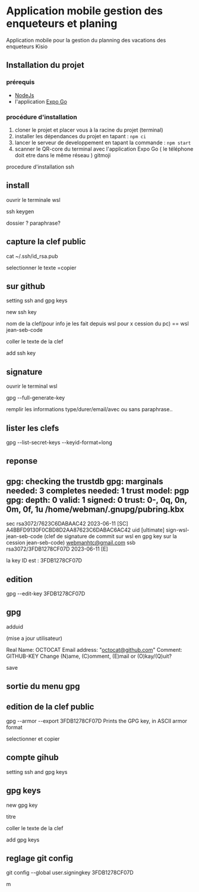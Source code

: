 # Application mobile gestion des enqueteurs et planing

Application mobile pour la gestion du planning des vacations des enqueteurs Kisio

## Installation du projet

### prérequis

- [NodeJs](https://nodejs.org/en)
- l'application [Expo Go](https://docs.expo.dev/)

### procédure d'installation

1. cloner le projet et placer vous à la racine du projet (terminal)
2. installer les dépendances du projet en tapant : `npm ci`
3. lancer le serveur de developpement en tapant la commande : `npm start`
4. scanner le QR-core du terminal avec l'application Expo Go ( le téléphone doit etre dans le même réseau )
gitmoji

procedure d'installation ssh

## install 

ouvrir le terminale 
wsl


ssh keygen

dossier ?
paraphrase?


## capture la clef public

cat ~/.ssh/id_rsa.pub

selectionner le texte =copier

## sur github  

setting
ssh and gpg keys

new ssh key

nom de la clef(pour info je les fait depuis wsl pour x cession du pc) == wsl jean-seb-code

coller le texte de la clef

add ssh key 


## signature

ouvrir le terminal
wsl

gpg --full-generate-key

remplir les informations
 type/durer/email/avec ou sans paraphrase..


## lister les clefs

 gpg --list-secret-keys --keyid-format=long

## reponse

gpg: checking the trustdb
gpg: marginals needed: 3  completes needed: 1  trust model: pgp
gpg: depth: 0  valid:   1  signed:   0  trust: 0-, 0q, 0n, 0m, 0f, 1u
/home/webman/.gnupg/pubring.kbx
-------------------------------
sec   rsa3072/7623C6DABAAC42 2023-06-11 [SC]
      A4BBFD9130F0CBD8D2AA87623C6DABAC6AC42
uid                 [ultimate] sign-wsl-jean-seb-code (clef de signature de commit sur wsl en gpg key sur la cession jean-seb-code) <webmanhtc@gmail.com>
ssb   rsa3072/3FDB1278CF07D 2023-06-11 [E]

la key ID est : 3FDB1278CF07D


## edition

gpg --edit-key 3FDB1278CF07D


## gpg

adduid


(mise a jour utilisateur)


Real Name: OCTOCAT
Email address: "octocat@github.com"
Comment: GITHUB-KEY
Change (N)ame, (C)omment, (E)mail or (O)kay/(Q)uit?


save

## sortie du menu gpg


## edition de la clef public

 gpg --armor --export 3FDB1278CF07D
Prints the GPG key, in ASCII armor format

selectionner et copier 

## compte gihub
 setting
 ssh and gpg keys

 ## gpg keys

 new gpg key
  

  titre

  coller le texte de la clef

  add gpg keys


  ## reglage git config

git config --global user.signingkey 3FDB1278CF07D



m